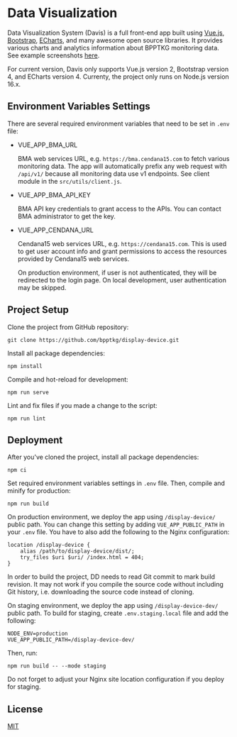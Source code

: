 # Data Visualization

Data Visualization System (Davis) is a full front-end app built using
[Vue.js](https://vuejs.org/), [Bootstrap](https://getbootstrap.com/),
[ECharts](https://echarts.apache.org/), and many awesome open source libraries.
It provides various charts and analytics information about BPPTKG monitoring
data. See example screenshots [here](./resources/screenshot.png).

For current version, Davis only supports Vue.js version 2, Bootstrap version 4,
and ECharts version 4. Currenty, the project only runs on Node.js version 16.x.

## Environment Variables Settings

There are several required environment variables that need to be set in `.env`
file:

- VUE_APP_BMA_URL

  BMA web services URL, e.g. `https://bma.cendana15.com` to fetch various
  monitoring data. The app will automatically prefix any web request with
  `/api/v1/` because all monitoring data use v1 endpoints. See client module in
  the `src/utils/client.js`.

- VUE_APP_BMA_API_KEY

  BMA API key credentials to grant access to the APIs. You can contact BMA
  administrator to get the key.

- VUE_APP_CENDANA_URL

  Cendana15 web services URL, e.g. `https://cendana15.com`. This is used to get
  user account info and grant permissions to access the resources provided by
  Cendana15 web services.

  On production environment, if user is not authenticated, they will be
  redirected to the login page. On local development, user authentication may be
  skipped.

## Project Setup

Clone the project from GitHub repository:

    git clone https://github.com/bpptkg/display-device.git

Install all package dependencies:

    npm install

Compile and hot-reload for development:

    npm run serve

Lint and fix files if you made a change to the script:

    npm run lint

## Deployment

After you've cloned the project, install all package dependencies:

    npm ci

Set required environment variables settings in `.env` file. Then, compile and
minify for production:

    npm run build

On production environment, we deploy the app using `/display-device/` public
path. You can change this setting by adding `VUE_APP_PUBLIC_PATH` in your `.env`
file. You have to also add the following to the Nginx configuration:

    location /display-device {
        alias /path/to/display-device/dist/;
        try_files $uri $uri/ /index.html = 404;
    }

In order to build the project, DD needs to read Git commit to mark build
revision. It may not work if you compile the source code without including Git
history, i.e. downloading the source code instead of cloning.

On staging environment, we deploy the app using `/display-device-dev/` public
path. To build for staging, create `.env.staging.local` file and add the
following:

    NODE_ENV=production
    VUE_APP_PUBLIC_PATH=/display-device-dev/

Then, run:

    npm run build -- --mode staging

Do not forget to adjust your Nginx site location configuration if you deploy for
staging.

## License

[MIT](https://github.com/bpptkg/display-device/blob/master/LICENSE)

